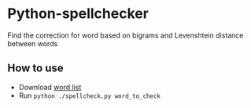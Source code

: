 Python-spellchecker
===================

Find the correction for word based on bigrams and Levenshtein distance between words

## How to use
- Download [word list](https://github.com/atebits/Words/blob/master/Words/en.txt)
- Run `python ./spellcheck.py word_to_check`
